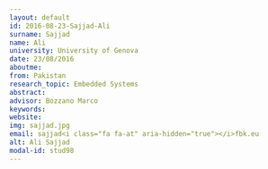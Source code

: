 ```yaml
---
layout: default 
id: 2016-08-23-Sajjad-Ali
surname: Sajjad
name: Ali
university: University of Genova
date: 23/08/2016
aboutme: 
from: Pakistan
research_topic: Embedded Systems
abstract: 
advisor: Bozzano Marco
keywords: 
website: 
img: sajjad.jpg
email: sajjad<i class="fa fa-at" aria-hidden="true"></i>fbk.eu
alt: Ali Sajjad
modal-id: stud98
---
```


